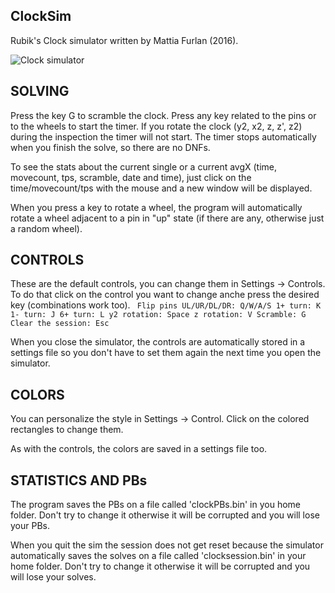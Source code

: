 ## ClockSim

Rubik's Clock simulator written by Mattia Furlan (2016).

![Clock simulator](https://github.com/mattia-furlan/blocksim/blob/main/imgs/clocksim.PNG?raw=true)


## SOLVING
Press the key G to scramble the clock.
Press any key related to the pins or to the wheels to start the timer.
If you rotate the clock (y2, x2, z, z', z2) during the inspection the timer will not start.
The timer stops automatically when you finish the solve, so there are no DNFs.

To see the stats about the current single or a current avgX (time, movecount, tps, scramble, date and time), just click on the time/movecount/tps with the mouse and a new window will be displayed.

When you press a key to rotate a wheel, the program will automatically rotate a wheel adjacent to a pin in "up" state (if there are any, otherwise just a random wheel).

## CONTROLS
These are the default controls, you can change them in Settings -> Controls.
To do that click on the control you want to change anche press the desired key (combinations work too).
`
    Flip pins UL/UR/DL/DR: Q/W/A/S
    1+ turn: K
    1- turn: J
    6+ turn: L
    y2 rotation: Space
    z rotation: V
    Scramble: G
    Clear the session: Esc`

When you close the simulator, the controls are automatically stored in a settings file so you don't have to set them again the next time you open the simulator.

## COLORS
You can personalize the style in Settings -> Control.
Click on the colored rectangles to change them.

As with the controls, the colors are saved in a settings file too.

## STATISTICS AND PBs 
The program saves the PBs on a file called 'clockPBs.bin' in you home folder.
Don't try to change it otherwise it will be corrupted and you will lose your PBs.

When you quit the sim the session does not get reset because the simulator automatically saves the solves on a file called 'clocksession.bin' in your home folder.
Don't try to change it otherwise it will be corrupted and you will lose your solves.
